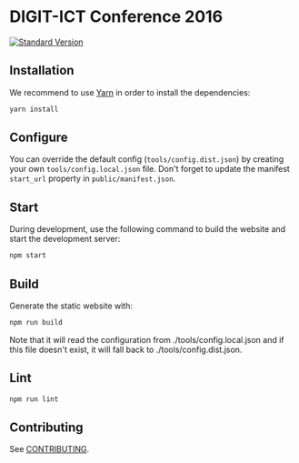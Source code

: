 # DIGIT-ICT Conference 2016

[![Standard Version](https://img.shields.io/badge/release-standard%20version-brightgreen.svg)](https://github.com/conventional-changelog/standard-version)

## Installation

We recommend to use [Yarn](https://yarnpkg.com/) in order to install the
dependencies:

```bash
yarn install
```

## Configure

You can override the default config (`tools/config.dist.json`) by creating your
 own `tools/config.local.json` file. Don't forget to update the manifest
`start_url` property in `public/manifest.json`.

## Start

During development, use the following command to build the website and start
the development server:

```bash
npm start
```

## Build

Generate the static website with:

```bash
npm run build
```

Note that it will read the configuration from ./tools/config.local.json and if
this file doesn't exist, it will fall back to ./tools/config.dist.json.

## Lint

```bash
npm run lint
```

## Contributing

See [CONTRIBUTING](CONTRIBUTING.md).
